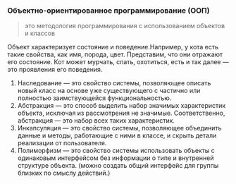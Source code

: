 ### Объектно-ориентированное программирование (ООП)
> это методология программирования с использованием объектов и классов

Объект характеризует состояние и поведение.Например, у кота есть такие свойства, как имя, порода, цвет. Представим, что они отражают его состояние. Кот может мурчать, спать, охотиться, есть и так далее — это проявления его поведения.

1. Наследование — это свойство системы, позволяющее описать новый класс на основе уже существующего с частично или полностью заимствующейся функциональностью.
2. Абстракция — это способ выделить набор значимых характеристик объекта, исключая из рассмотрения не значимые. Соответственно, абстракция — это набор всех таких характеристик.
3. Инкапсуляция — это свойство системы, позволяющее объединить данные и методы, работающие с ними в классе, и скрыть детали реализации от пользователя.
4. Полиморфизм — это свойство системы использовать объекты с одинаковым интерфейсом без информации о типе и внутренней структуре объекта. (можно создать общий интерфейс для группы близких по смыслу действий.)

